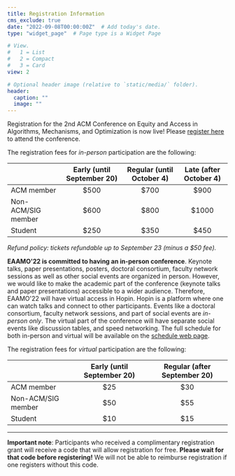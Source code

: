```yaml
---
title: Registration Information
cms_exclude: true
date: "2022-09-08T00:00:00Z"  # Add today's date.
type: "widget_page"  # Page type is a Widget Page

# View.
#   1 = List
#   2 = Compact
#   3 = Card
view: 2

# Optional header image (relative to `static/media/` folder).
header:
  caption: ""
  image: ""
---
```


Registration for the 2nd ACM Conference on Equity and Access in Algorithms, Mechanisms, and Optimization is now live! Please [register here](https://cvent.me/L94zQG) to attend the conference.

The registration fees for *in-person* participation are the following:

|  | Early (until September 20) | Regular (until October 4) | Late (after October 4) |
| ----------- | :---: | :---: | :---: |
| ACM member          | $500 | $700 | $900 |
| Non-ACM/SIG member  | $600 | $800 | $1000 |
| Student             | $250 | $350 | $450 |

*Refund policy: tickets refundable up to September 23 (minus a $50 fee).*

**EAAMO'22 is committed to having an in-person conference**. Keynote talks, paper presentations, posters, doctoral consortium, faculty network sessions as well as other social events are organized in person. However, we would like to make the academic part of the conference (keynote talks and paper presentations) accessible to a wider audience. Therefore, EAAMO'22 will have virtual access in Hopin. Hopin is a platform where one can watch talks and connect to other participants. Events like a doctoral consortium, faculty network sessions, and part of social events are *in-person only*. The virtual part of the conference will have separate social events like discussion tables, and speed networking. The full schedule for both in-person and virtual will be available on the [schedule web page](https://eaamo.org/schedule/).

The registration fees for *virtual* participation are the following:

|  | Early (until September 20) | Regular (after September 20) |
| ----------- | :---: | :---: |
| ACM member          | $25 | $30 |
| Non-ACM/SIG member  | $50 | $55 |
| Student             | $10 | $15 |

- - -

**Important note**: Participants who received a complimentary registration grant will receive a code that will allow registration for free. **Please wait for that code before registering!** We will not be able to reimburse registration if one registers without this code.
